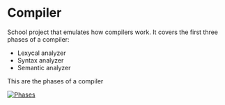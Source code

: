 # Compiler

School project that emulates how compilers work. It covers the first three phases of a compiler:

- Lexycal analyzer
- Syntax analyzer
- Semantic analyzer


This are the phases of a compiler 


 [![Phases](https://media.geeksforgeeks.org/wp-content/uploads/compilerDesign.jpg)](https://media.geeksforgeeks.org/wp-content/uploads/compilerDesign.jpg)

